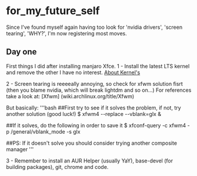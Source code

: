 # for_my_future_self
Since I've found myself again having too look for 'nvidia drivers', 'screen tearing', 'WHY?', I'm now registering most moves.

## Day one
First things I did after installing manjaro Xfce.
1 - Install the latest LTS kernel and remove the other I have no interest.
[About Kernel's](wiki.manjaro.org/index.php/Manjaro_Kernels)

2 - Screen tearing is reeeeally annoying, so check for xfwm solution  fisrt (then you blame nvidia, which will break lightdm and so on...)
For references take a look at:
[Xfwm] (wiki.archlinux.org/title/Xfwm)

But basically:
'''bash
##First try  to see if it solves the problem, if not, try another solution (good luck!)
$ xfwm4 --replace --vblank=glx &

##If it solves, do the following in order to save it
$  xfconf-query -c xfwm4 -p /general/vblank_mode -s glx

##PS: If it doesn't solve you should consider trying another composite manager
'''

3 - Remember to install an AUR Helper  (usually YaY), base-devel (for building packages), git, chrome and code.


